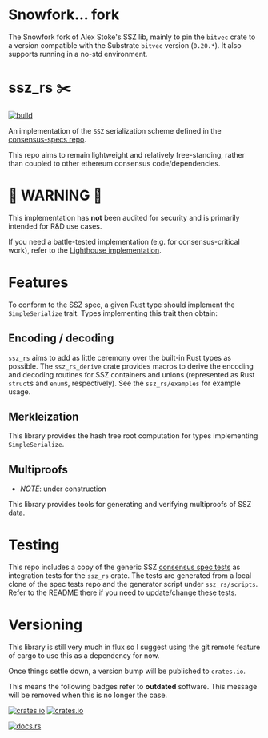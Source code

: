 # Snowfork... fork

The Snowfork fork of Alex Stoke's SSZ lib, mainly to pin the `bitvec` crate to a version compatible with the Substrate `bitvec` version (`0.20.*`). It also supports running in a no-std environment.

# ssz_rs ✂️

[![build](https://github.com/ralexstokes/ssz-rs/actions/workflows/rust.yml/badge.svg?branch=main)](https://github.com/ralexstokes/ssz-rs/actions/workflows/rust.yml)

An implementation of the `SSZ` serialization scheme defined in the [consensus-specs repo](https://github.com/ethereum/consensus-specs).

This repo aims to remain lightweight and relatively free-standing, rather than coupled to other ethereum consensus code/dependencies.

# 🚧 WARNING 🚧

This implementation has **not** been audited for security and is primarily intended for R&D use cases.

If you need a battle-tested implementation (e.g. for consensus-critical work), refer to the [Lighthouse implementation](https://github.com/sigp/lighthouse).

# Features

To conform to the SSZ spec, a given Rust type should implement the `SimpleSerialize` trait. Types implementing this trait then obtain:

## Encoding / decoding

`ssz_rs` aims to add as little ceremony over the built-in Rust types as possible. The `ssz_rs_derive` crate provides macros to derive the encoding and decoding routines for SSZ containers and unions (represented as Rust `struct`s and `enum`s, respectively).
See the `ssz_rs/examples` for example usage.

## Merkleization

This library provides the hash tree root computation for types implementing `SimpleSerialize`.

## Multiproofs

* *NOTE*: under construction

This library provides tools for generating and verifying multiproofs of SSZ data.

# Testing

This repo includes a copy of the generic SSZ [consensus spec tests](https://github.com/ethereum/consensus-spec-tests) as integration tests for the `ssz_rs` crate.
The tests are generated from a local clone of the spec tests repo and the generator script under `ssz_rs/scripts`.
Refer to the README there if you need to update/change these tests.


# Versioning

This library is still very much in flux so I suggest using the git remote feature of cargo to use this as a dependency for now.

Once things settle down, a version bump will be published to `crates.io`.

This means the following badges refer to **outdated** software. This message will be removed when this is no longer the case.

[![crates.io](https://img.shields.io/crates/v/ssz_rs.svg)](https://crates.io/crates/ssz_rs)
[![crates.io](https://img.shields.io/crates/v/ssz_rs_derive.svg)](https://crates.io/crates/ssz_rs_derive)

[![docs.rs](https://img.shields.io/docsrs/ssz-rs)](https://docs.rs/ssz-rs/)
